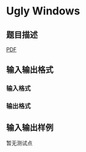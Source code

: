 # Ugly Windows

## 题目描述

[problemUrl]: https://uva.onlinejudge.org/index.php?option=com_onlinejudge&Itemid=8&category=447&page=show_problem&problem=4268

[PDF](https://uva.onlinejudge.org/external/14/p1419.pdf)

## 输入输出格式

### 输入格式

### 输出格式

## 输入输出样例

暂无测试点

